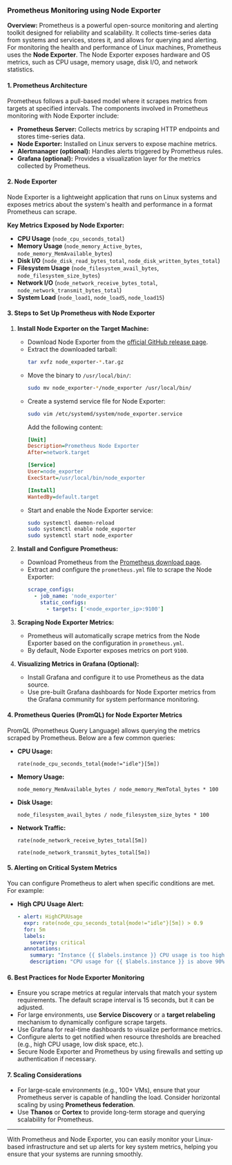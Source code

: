 ### Prometheus Monitoring using Node Exporter

**Overview:**
Prometheus is a powerful open-source monitoring and alerting toolkit designed for reliability and scalability. It collects time-series data from systems and services, stores it, and allows for querying and alerting. For monitoring the health and performance of Linux machines, Prometheus uses the **Node Exporter**. The Node Exporter exposes hardware and OS metrics, such as CPU usage, memory usage, disk I/O, and network statistics.

#### 1. **Prometheus Architecture**
Prometheus follows a pull-based model where it scrapes metrics from targets at specified intervals. The components involved in Prometheus monitoring with Node Exporter include:

- **Prometheus Server:** Collects metrics by scraping HTTP endpoints and stores time-series data.
- **Node Exporter:** Installed on Linux servers to expose machine metrics.
- **Alertmanager (optional):** Handles alerts triggered by Prometheus rules.
- **Grafana (optional):** Provides a visualization layer for the metrics collected by Prometheus.

#### 2. **Node Exporter**
Node Exporter is a lightweight application that runs on Linux systems and exposes metrics about the system's health and performance in a format Prometheus can scrape.

**Key Metrics Exposed by Node Exporter:**
- **CPU Usage** (`node_cpu_seconds_total`)
- **Memory Usage** (`node_memory_Active_bytes`, `node_memory_MemAvailable_bytes`)
- **Disk I/O** (`node_disk_read_bytes_total`, `node_disk_written_bytes_total`)
- **Filesystem Usage** (`node_filesystem_avail_bytes`, `node_filesystem_size_bytes`)
- **Network I/O** (`node_network_receive_bytes_total`, `node_network_transmit_bytes_total`)
- **System Load** (`node_load1`, `node_load5`, `node_load15`)

#### 3. **Steps to Set Up Prometheus with Node Exporter**

1. **Install Node Exporter on the Target Machine:**
   - Download Node Exporter from the [official GitHub release page](https://github.com/prometheus/node_exporter).
   - Extract the downloaded tarball:
     ```bash
     tar xvfz node_exporter-*.tar.gz
     ```
   - Move the binary to `/usr/local/bin/`:
     ```bash
     sudo mv node_exporter-*/node_exporter /usr/local/bin/
     ```
   - Create a systemd service file for Node Exporter:
     ```bash
     sudo vim /etc/systemd/system/node_exporter.service
     ```
     Add the following content:
     ```ini
     [Unit]
     Description=Prometheus Node Exporter
     After=network.target
     
     [Service]
     User=node_exporter
     ExecStart=/usr/local/bin/node_exporter
     
     [Install]
     WantedBy=default.target
     ```
   - Start and enable the Node Exporter service:
     ```bash
     sudo systemctl daemon-reload
     sudo systemctl enable node_exporter
     sudo systemctl start node_exporter
     ```

2. **Install and Configure Prometheus:**
   - Download Prometheus from the [Prometheus download page](https://prometheus.io/download/).
   - Extract and configure the `prometheus.yml` file to scrape the Node Exporter:
     ```yaml
     scrape_configs:
       - job_name: 'node_exporter'
         static_configs:
           - targets: ['<node_exporter_ip>:9100']
     ```

3. **Scraping Node Exporter Metrics:**
   - Prometheus will automatically scrape metrics from the Node Exporter based on the configuration in `prometheus.yml`.
   - By default, Node Exporter exposes metrics on port `9100`.

4. **Visualizing Metrics in Grafana (Optional):**
   - Install Grafana and configure it to use Prometheus as the data source.
   - Use pre-built Grafana dashboards for Node Exporter metrics from the Grafana community for system performance monitoring.

#### 4. **Prometheus Queries (PromQL) for Node Exporter Metrics**
PromQL (Prometheus Query Language) allows querying the metrics scraped by Prometheus. Below are a few common queries:

- **CPU Usage:**
  ```promql
  rate(node_cpu_seconds_total{mode!="idle"}[5m])
  ```
- **Memory Usage:**
  ```promql
  node_memory_MemAvailable_bytes / node_memory_MemTotal_bytes * 100
  ```
- **Disk Usage:**
  ```promql
  node_filesystem_avail_bytes / node_filesystem_size_bytes * 100
  ```
- **Network Traffic:**
  ```promql
  rate(node_network_receive_bytes_total[5m])
  ```
  ```promql
  rate(node_network_transmit_bytes_total[5m])
  ```

#### 5. **Alerting on Critical System Metrics**
You can configure Prometheus to alert when specific conditions are met. For example:

- **High CPU Usage Alert:**
  ```yaml
  - alert: HighCPUUsage
    expr: rate(node_cpu_seconds_total{mode!="idle"}[5m]) > 0.9
    for: 5m
    labels:
      severity: critical
    annotations:
      summary: "Instance {{ $labels.instance }} CPU usage is too high"
      description: "CPU usage for {{ $labels.instance }} is above 90%."
  ```

#### 6. **Best Practices for Node Exporter Monitoring**
- Ensure you scrape metrics at regular intervals that match your system requirements. The default scrape interval is 15 seconds, but it can be adjusted.
- For large environments, use **Service Discovery** or a **target relabeling** mechanism to dynamically configure scrape targets.
- Use Grafana for real-time dashboards to visualize performance metrics.
- Configure alerts to get notified when resource thresholds are breached (e.g., high CPU usage, low disk space, etc.).
- Secure Node Exporter and Prometheus by using firewalls and setting up authentication if necessary.

#### 7. **Scaling Considerations**
- For large-scale environments (e.g., 100+ VMs), ensure that your Prometheus server is capable of handling the load. Consider horizontal scaling by using **Prometheus federation**.
- Use **Thanos** or **Cortex** to provide long-term storage and querying scalability for Prometheus.

---

With Prometheus and Node Exporter, you can easily monitor your Linux-based infrastructure and set up alerts for key system metrics, helping you ensure that your systems are running smoothly.